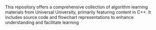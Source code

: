 This repository offers a comprehensive collection of algorithm learning materials from Universal University, primarily featuring content in C++. It includes source code and flowchart representations to enhance understanding and facilitate learning
